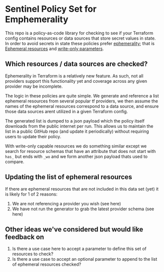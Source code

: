 # Sentinel Policy Set for Emphemerality

This repo is a policy-as-code library for checking to see if your Terraform config contains resources or data sources that store secret values in state. In order to avoid secrets in state these policies prefer [ephemerality](https://www.hashicorp.com/en/blog/ephemeral-values-in-terraform); that is [Ephemeral resources](https://developer.hashicorp.com/terraform/language/resources/ephemeral) and [write-only parameters](https://developer.hashicorp.com/terraform/language/resources/ephemeral/write-only).

## Which resources / data sources are checked?

Ephemerality in Terraform is a relatively new feature. As such, not all providers support this functionality yet and coverage across any given provider may be incomplete. 

The logic in these policies are quite simple. We generate and reference a list ephemeral resources from several popular tf providers, we then assume the names of the ephemeral resources correspond to a data source, and ensure those data sources arent utilized in a given Terraform config. 

The generated list is dumped to a json payload which the policy itself downloads from the public internet per run. This allows us to maintain the list in a public GitHub repo (and update it periodically) without requiring users to update their policy.

With write-only capable resources we do something similar except we search for resource schemas that have an attribute that does not start with `has_` but ends with `_wo` and we form another json payload thats used to compare.

## Updating the list of ephemeral resources

If there are ephemeral resources that are not included in this data set (yet) it is likely for 1 of 2 reasons:
1. We are not referencing a provider you wish (see here)
1. We have not run the generator to grab the latest provider schema (see here)


## Other ideas we've considered but would like feedback on

1. Is there a use case here to accept a parameter to define this set of resources to check?
1. Is there a use case to accept an optional parameter to append to the list of ephemeral resources checked?